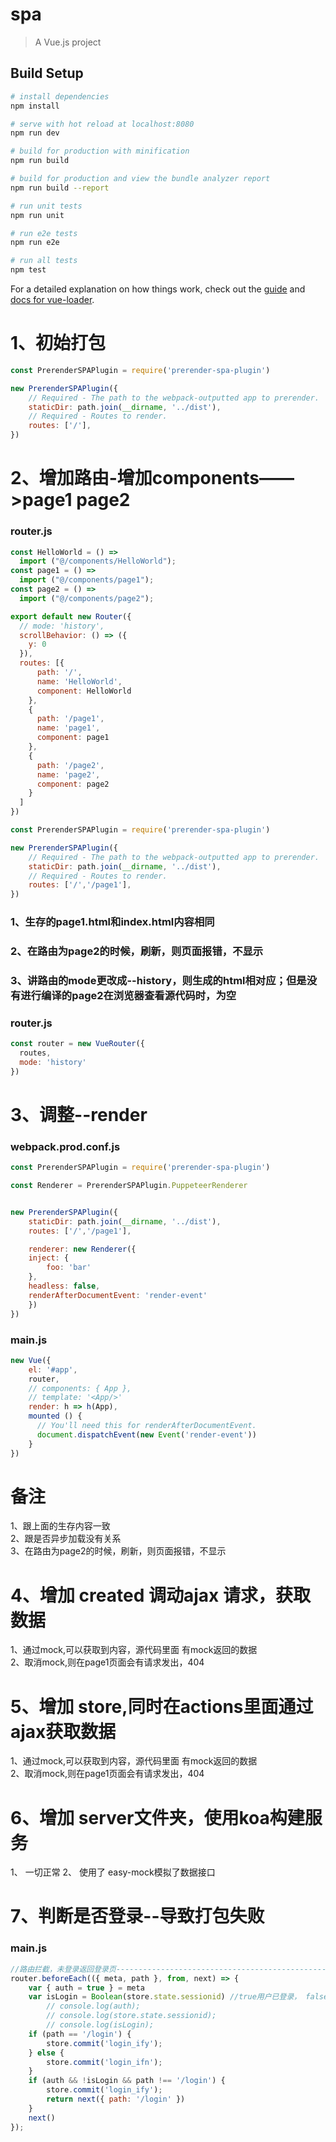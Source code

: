 # spa

> A Vue.js project

## Build Setup

``` bash
# install dependencies
npm install

# serve with hot reload at localhost:8080
npm run dev

# build for production with minification
npm run build

# build for production and view the bundle analyzer report
npm run build --report

# run unit tests
npm run unit

# run e2e tests
npm run e2e

# run all tests
npm test
```

For a detailed explanation on how things work, check out the [guide](http://vuejs-templates.github.io/webpack/) and [docs for vue-loader](http://vuejs.github.io/vue-loader).

# 1、初始打包
```js
const PrerenderSPAPlugin = require('prerender-spa-plugin')  

new PrerenderSPAPlugin({
    // Required - The path to the webpack-outputted app to prerender.
    staticDir: path.join(__dirname, '../dist'),
    // Required - Routes to render.
    routes: ['/'],
})
```

# 2、增加路由-增加components——>page1 page2
### router.js  
```js
const HelloWorld = () =>
  import ("@/components/HelloWorld");
const page1 = () =>
  import ("@/components/page1");
const page2 = () =>
  import ("@/components/page2");

export default new Router({
  // mode: 'history',
  scrollBehavior: () => ({
    y: 0
  }),
  routes: [{
      path: '/',
      name: 'HelloWorld',
      component: HelloWorld
    },
    {
      path: '/page1',
      name: 'page1',
      component: page1
    },
    {
      path: '/page2',
      name: 'page2',
      component: page2
    }
  ]
})
```
```js
const PrerenderSPAPlugin = require('prerender-spa-plugin')  

new PrerenderSPAPlugin({
    // Required - The path to the webpack-outputted app to prerender.
    staticDir: path.join(__dirname, '../dist'),
    // Required - Routes to render.
    routes: ['/','/page1'],
})
```
### 1、生存的page1.html和index.html内容相同
### 2、在路由为page2的时候，刷新，则页面报错，不显示
### 3、讲路由的mode更改成--history，则生成的html相对应；但是没有进行编译的page2在浏览器查看源代码时，为空
### router.js  
```js
const router = new VueRouter({
  routes,
  mode: 'history'
})
```


# 3、调整--render 
### webpack.prod.conf.js  

```js
const PrerenderSPAPlugin = require('prerender-spa-plugin')  

const Renderer = PrerenderSPAPlugin.PuppeteerRenderer  


new PrerenderSPAPlugin({
    staticDir: path.join(__dirname, '../dist'),
    routes: ['/','/page1'],

    renderer: new Renderer({
    inject: {
        foo: 'bar'
    },
    headless: false,
    renderAfterDocumentEvent: 'render-event'
    })
})
```


### main.js  
```js
new Vue({
    el: '#app',
    router,
    // components: { App },
    // template: '<App/>'
    render: h => h(App),
    mounted () {
      // You'll need this for renderAfterDocumentEvent.
      document.dispatchEvent(new Event('render-event'))
    }
})
```

# 备注  
1、跟上面的生存内容一致  
2、跟是否异步加载没有关系  
3、在路由为page2的时候，刷新，则页面报错，不显示

# 4、增加 created 调动ajax 请求，获取数据  
1、通过mock,可以获取到内容，源代码里面    有mock返回的数据  
2、取消mock,则在page1页面会有请求发出，404  

# 5、增加 store,同时在actions里面通过ajax获取数据  
1、通过mock,可以获取到内容，源代码里面    有mock返回的数据  
2、取消mock,则在page1页面会有请求发出，404  


# 6、增加 server文件夹，使用koa构建服务    
1、 一切正常 
2、 使用了 easy-mock模拟了数据接口 

# 7、判断是否登录--导致打包失败 
### main.js  
```js
//路由拦截，未登录返回登录页---------------------------------------------------------------------------------------------
router.beforeEach(({ meta, path }, from, next) => {
    var { auth = true } = meta
    var isLogin = Boolean(store.state.sessionid) //true用户已登录， false用户未登录
        // console.log(auth);
        // console.log(store.state.sessionid);
        // console.log(isLogin);
    if (path == '/login') {
        store.commit('login_ify');
    } else {
        store.commit('login_ifn');
    }
    if (auth && !isLogin && path !== '/login') {
        store.commit('login_ify');
        return next({ path: '/login' })
    }
    next()
});
```